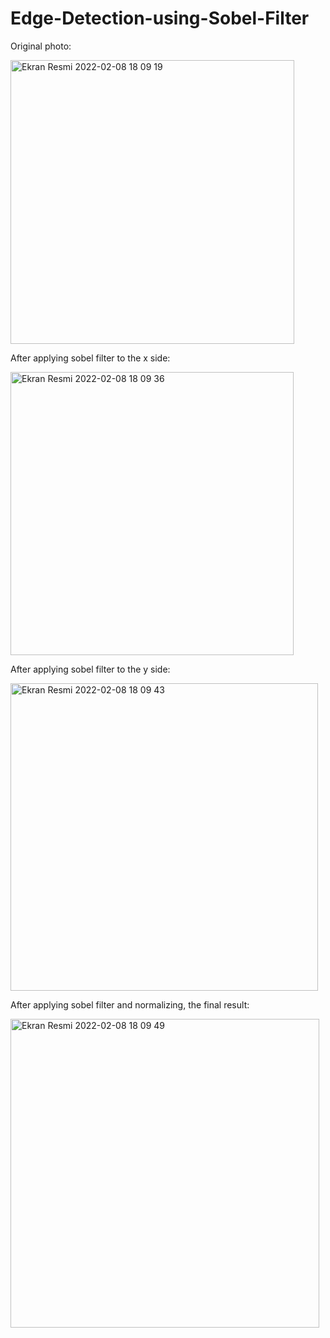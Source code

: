 # Edge-Detection-using-Sobel-Filter

Original photo:

<img width="454" alt="Ekran Resmi 2022-02-08 18 09 19" src="https://user-images.githubusercontent.com/44849765/153015675-7f647d58-92fb-4bbf-b2b5-916a5691485e.png">

After applying sobel filter to the x side:

<img width="453" alt="Ekran Resmi 2022-02-08 18 09 36" src="https://user-images.githubusercontent.com/44849765/153015698-bb762ab7-0d3f-4b78-bcc8-964e4ce39c3d.png">

After applying sobel filter to the y side:

<img width="492" alt="Ekran Resmi 2022-02-08 18 09 43" src="https://user-images.githubusercontent.com/44849765/153015704-150c3fa7-6bbc-4299-ba7b-0b5835fa32ce.png">

After applying sobel filter and normalizing, the final result: 

<img width="494" alt="Ekran Resmi 2022-02-08 18 09 49" src="https://user-images.githubusercontent.com/44849765/153015714-7c86f446-8bce-4a18-bea6-2cf3c9e1144a.png">
